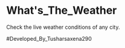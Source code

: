 # What's_The_Weather

Check the live weather conditions of any city.

#Developed_By_Tusharsaxena290



